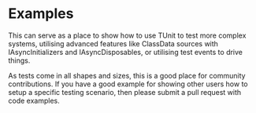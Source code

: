 # Examples

This can serve as a place to show how to use TUnit to test more complex systems, utilising advanced features like ClassData sources with IAsyncInitializers and IAsyncDisposables, or utilising test events to drive things.

As tests come in all shapes and sizes, this is a good place for community contributions. If you have a good example for showing other users how to setup a specific testing scenario, then please submit a pull request with code examples.

